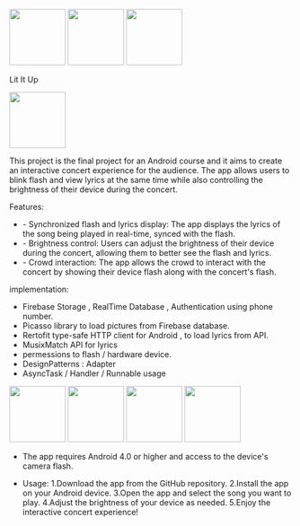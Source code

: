 
<p float="left">
   <img src="https://user-images.githubusercontent.com/66652532/216084006-4a4f1e0d-0f46-4e7b-83a2-dfcb5052bdd4.png" width="100" />
   <img src="https://user-images.githubusercontent.com/66652532/216088166-5e3232bd-44ce-4275-91c0-61a9e44eeb9d.png" width="100" />
   <img src="https://user-images.githubusercontent.com/66652532/216087921-affab7ae-e7c5-4740-bcc3-6d1ee9515d6f.png" width="100" />
</p>

 Lit It Up 

<img src="https://user-images.githubusercontent.com/66652532/215299446-039f8f2d-cf6b-49e9-a486-0f8499c8bc54.jpg" width="100" height="100">

This project is the final project for an Android course and it aims to create an interactive concert experience for the audience. The app allows users to blink flash and view lyrics at the same time while also controlling the brightness of their device during the concert.

Features:
<ul>
  <li> - Synchronized flash and lyrics display: The app displays the lyrics of the song being played in real-time, synced with the flash.</li>
  <li> - Brightness control: Users can adjust the brightness of their device during the concert, allowing them to better see the flash and lyrics.</li>
  <li> - Crowd interaction: The app allows the crowd to interact with the concert by showing their device flash along with the concert's flash. </li>
</ul>
    
implementation:
- Firebase Storage , RealTime Database , Authentication using phone number.
- Picasso library to load pictures from Firebase database.
- Rertofit type-safe HTTP client for Android , to load lyrics from API.
- MusixMatch API for lyrics
- permessions to flash / hardware device.
- DesignPatterns : Adapter 
- AsyncTask / Handler / Runnable usage

<p float="left">
  <img src="https://user-images.githubusercontent.com/66652532/215631136-b2d04127-8f36-4085-b9c3-a1bacb50512b.png" width="100" />
  <img src="https://user-images.githubusercontent.com/66652532/215631543-ee068de0-6aa0-4dea-8e8d-4fc5f0804a4b.jpg" width="100" /> 
  <img src="https://user-images.githubusercontent.com/66652532/215631677-a294d757-5501-4e5d-bd29-8b30461e615b.png" width="100" />
   <img src="https://user-images.githubusercontent.com/66652532/215631900-6afc359f-4025-4534-b798-c4029b600ee7.png" width="100">

</p>

- The app requires Android 4.0 or higher and access to the device's camera flash.

- Usage:
        1.Download the app from the GitHub repository.
        2.Install the app on your Android device.
        3.Open the app and select the song you want to play.
        4.Adjust the brightness of your device as needed.
        5.Enjoy the interactive concert experience!

